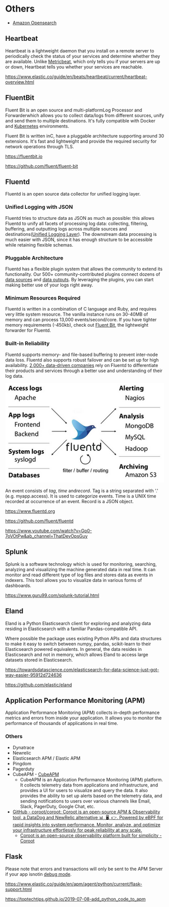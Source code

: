 # Others

- [Amazon Opensearch](cloud/aws/analytics/amazon-opensearch.md)

## Heartbeat

Heartbeat is a lightweight daemon that you install on a remote server to periodically check the status of your services and determine whether they are available. Unlike [Metricbeat](https://www.elastic.co/guide/en/beats/metricbeat/7.1/index.html), which only tells you if your servers are up or down, Heartbeat tells you whether your services are reachable.

https://www.elastic.co/guide/en/beats/heartbeat/current/heartbeat-overview.html

## FluentBit

Fluent Bit is an open source and multi-platformLog Processor and Forwarderwhich allows you to collect data/logs from different sources, unify and send them to multiple destinations. It's fully compatible with Docker and [Kubernetes](https://fluentbit.io/kubernetes/) environments.

Fluent Bit is written inC, have a pluggable architecture supporting around 30 extensions. It's fast and lightweight and provide the required security for network operations through TLS.

https://fluentbit.io

https://github.com/fluent/fluent-bit

## Fluentd

Fluentd is an open source data collector for unified logging layer.

### Unified Logging with JSON

Fluentd tries to structure data as JSON as much as possible: this allows Fluentd to unify all facets of processing log data: collecting, filtering, buffering, and outputting logs across multiple sources and destinations([Unified Logging Layer](http://www.fluentd.org/blog/unified-logging-layer)). The downstream data processing is much easier with JSON, since it has enough structure to be accessible while retaining flexible schemas.

### Pluggable Architecture

Fluentd has a flexible plugin system that allows the community to extend its functionality. Our 500+ community-contributed plugins connect dozens of [data sources](https://www.fluentd.org/datasources) and [data outputs](https://www.fluentd.org/dataoutputs). By leveraging the plugins, you can start making better use of your logs right away.

### Minimum Resources Required

Fluentd is written in a combination of C language and Ruby, and requires very little system resource. The vanilla instance runs on 30-40MB of memory and can process 13,000 events/second/core. If you have tighter memory requirements (-450kb), check out [Fluent Bit](http://fluentbit.io/), the lightweight forwarder for Fluentd.

### Built-in Reliability

Fluentd supports memory- and file-based buffering to prevent inter-node data loss. Fluentd also supports robust failover and can be set up for high availability. [2,000+ data-driven companies](https://www.fluentd.org/testimonials) rely on Fluentd to differentiate their products and services through a better use and understanding of their log data.

![image](../../media/Technologies-Elasticsearch-Others-image1.jpg)

An event consists of *tag*, *time* and*record*. Tag is a string separated with '.' (e.g. myapp.access). It is used to categorize events. Time is a UNIX time recorded at occurrence of an event. Record is a JSON object.

https://www.fluentd.org

https://github.com/fluent/fluentd

https://www.youtube.com/watch?v=Gp0-7oVOtPw&ab_channel=ThatDevOpsGuy

## Splunk

Splunk is a software technology which is used for monitoring, searching, analyzing and visualizing the machine generated data in real time. It can monitor and read different type of log files and stores data as events in indexers. This tool allows you to visualize data in various forms of dashboards.

https://www.guru99.com/splunk-tutorial.html

## Eland

Eland is a Python Elasticsearch client for exploring and analyzing data residing in Elasticsearch with a familiar Pandas-compatible API.

Where possible the package uses existing Python APIs and data structures to make it easy to switch between numpy, pandas, scikit-learn to their Elasticsearch powered equivalents. In general, the data resides in Elasticsearch and not in memory, which allows Eland to access large datasets stored in Elasticsearch.

https://towardsdatascience.com/elasticsearch-for-data-science-just-got-way-easier-95912d724636

https://github.com/elastic/eland

## Application Performance Monitoring (APM)

Application Performance Monitoring (APM) collects in-depth performance metrics and errors from inside your application. It allows you to monitor the performance of thousands of applications in real time.

### Others

- Dynatrace
- Newrelic
- Elasticsearch APM / Elastic APM
- Pingdom
- Pagerduty
- CubeAPM - [CubeAPM](https://docs.cubeapm.com/)
	- CubeAPM is an Application Performance Monitoring (APM) platform. It collects telemetry data from applications and infrastructure, and provides a UI for users to visualize and query the data. It also provides the ability to set up alerts based on the telemetry data, and sending notifications to users over various channels like Email, Slack, PagerDuty, Google Chat, etc.
- [GitHub - coroot/coroot: Coroot is an open-source APM & Observability tool, a DataDog and NewRelic alternative 📊, 🖥️, 👉. Powered by eBPF for rapid insights into system performance. Monitor, analyze, and optimize your infrastructure effortlessly for peak reliability at any scale.](https://github.com/coroot/coroot)
	- [Coroot is an open-source observability platform built for simplicity - Coroot](https://coroot.com/)

## Flask

Please note that errors and transactions will only be sent to the APM Server if your app isnotin [debug mode](http://flask.pocoo.org/docs/0.12/quickstart/#debug-mode).

https://www.elastic.co/guide/en/apm/agent/python/current/flask-support.html

https://toptechtips.github.io/2019-07-08-add_python_code_to_apm
